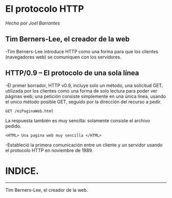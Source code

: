 # El protocolo HTTP

*Hecho por Joel Barrantes*


## Tim Berners-Lee, el creador de la web

-Tim Berners-Lee introduce HTTP como una forma para que los clientes (navegadores web) se comuniquen con los servidores. 

## HTTP/0.9 – El protocolo de una sola línea

-El primer borrador, HTTP v0.9, incluye solo un método, una solicitud GET, utilizada por los clientes como una forma de solo lectura para poder ver páginas web; una petición consiste simplemente en una única linea, usando el unico método posible GET, seguido por la dirección del recurso a pedir.

```
GET /miPaginaWeb.html 
```

La respuesta también es muy sencilla: solamente consiste el archivo pedido. 

```
<HTML> Una pagina web muy sencilla </HTML>
```


-Estableció la primera comunicación entre un cliente y un servidor usando el protocolo HTTP en noviembre de 1989. 


# INDICE.

-----------------------

Tim Berners-Lee, el creador de la web.
